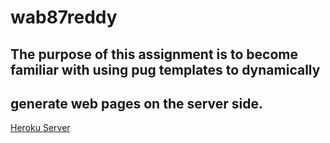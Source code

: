 # wab87reddy
## The purpose of this assignment is to become familiar with using pug templates to dynamically
## generate web pages on the server side.
[Heroku Server](https://wab87reddy.herokuapp.com/)
